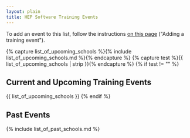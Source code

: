 ```yaml
---
layout: plain
title: HEP Software Training Events
---
```


To add an event to this list, follow the instructions [on this page]({{site.baseurl}}/howto-website.html) ("Adding a training event").

{% capture list_of_upcoming_schools %}{% include list_of_upcoming_schools.md %}{% endcapture %}
{% capture test %}{{ list_of_upcoming_schools | strip }}{% endcapture %}
{% if test  != "" %}
## Current and Upcoming Training Events

{{ list_of_upcoming_schools }}
{% endif %}

## Past Events

{% include list_of_past_schools.md %}
